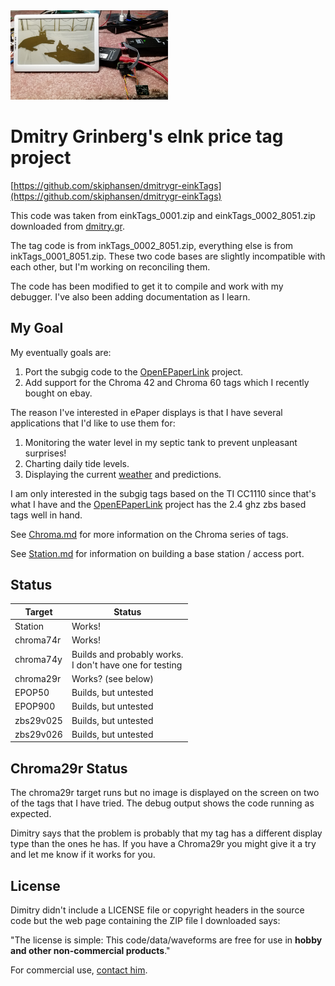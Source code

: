 <img src="https://github.com/skiphansen/dmitrygr-einkTags/blob/master/assets/two_cats.png" width=50%>

# Dmitry Grinberg's eInk price tag project

[https://github.com/skiphansen/dmitrygr-einkTags](https://github.com/skiphansen/dmitrygr-einkTags)

This code was taken from einkTags_0001.zip and einkTags_0002_8051.zip downloaded from 
[dmitry.gr](https://dmitry.gr/?r=05.Projects&proj=29.%20eInk%20Price%20Tags).

The tag code is from inkTags_0002_8051.zip, everything else is from inkTags_0001_8051.zip.
These two code bases are slightly incompatible with each other, but I'm working on
reconciling them.

The code has been modified to get it to compile and work with my debugger.
I've also been adding documentation as I learn.

## My Goal

My eventually goals are:
1. Port the subgig code to the [OpenEPaperLink](https://github.com/jjwbruijn/OpenEPaperLink) project.
2. Add support for the Chroma 42 and Chroma 60 tags which I recently bought on ebay.

The reason I've interested in ePaper displays is that I have several applications
that I'd like to use them for:

1. Monitoring the water level in my septic tank to prevent unpleasant surprises!
1. Charting daily tide levels.
1. Displaying the current [weather](https://github.com/G6EJD/ESP32-e-Paper-Weather-Display) and predictions.

I am only interested in the subgig tags based on the TI CC1110 since that's 
what I have and the [OpenEPaperLink](https://github.com/jjwbruijn/OpenEPaperLink) 
project has the 2.4 ghz zbs based tags well in hand.

See [Chroma.md](Chroma.md) for more information on the Chroma series of tags.

See [Station.md](Station.md) for information on building a base station / 
access port.

## Status

| Target | Status |  
|-|-|  
|Station | Works! |
|chroma74r | Works! |
|chroma74y | Builds and probably works.<br>I don't have one for testing |
|chroma29r  | Works? (see below) |
|EPOP50  | Builds, but untested |
|EPOP900  | Builds, but untested  |
|zbs29v025  |Builds, but untested |
|zbs29v026|Builds, but untested |

## Chroma29r Status

The chroma29r target runs but no image is displayed on the screen on two
of the tags that I have tried.  The debug output shows the code running
as expected.

Dimitry says that the problem is probably that my tag has a different 
display type than the ones he has.  If you have a Chroma29r you might give
it a try and let me know if it works for you.

## License

Dimitry didn't include a LICENSE file or copyright headers in the source code
but the web page containing the ZIP file I downloaded says:

"The license is simple: This code/data/waveforms are free for use in **hobby and 
other non-commercial products**." 

For commercial use, <a href="mailto:licensing@dmitry.gr">contact him</a>.


